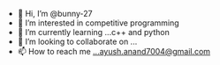 - 👋 Hi, I’m @bunny-27
- 👀 I’m interested in competitive programming 
- 🌱 I’m currently learning ...c++ and python 
- 💞️ I’m looking to collaborate on ...
- 📫 How to reach me ...ayush.anand7004@gmail.com

<!---
bunny-27/bunny-27 is a ✨ special ✨ repository because its `README.md` (this file) appears on your GitHub profile.
You can click the Preview link to take a look at your changes.
--->
